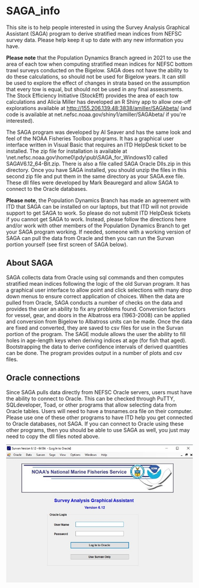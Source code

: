 # SAGA_info

This site is to help people interested in using the Survey Analysis Graphical Assistant (SAGA) program to derive stratified mean indices from NEFSC survey data. Please help keep it up to date with any new information you have.  

**Please note** that the Population Dynamics Branch agreed in 2021 to use the area of each tow when computing stratified mean indices for NEFSC bottom trawl surveys conducted on the Bigelow. SAGA does not have the ability to do these calculations, so should not be used for Bigelow years. It can still be used to explore the effect of changes in strata based on the assumption that every tow is equal, but should not be used in any final assessments. The Stock Efficiency Initiative (StockEff) provides the area of each tow calculations and Alicia Miller has developed an R Shiny app to allow one-off explorations available at http://155.206.139.48:3838/amiller/SAGAbeta/ (and code is available at net.nefsc.noaa.gov/shiny1/amiller/SAGAbeta/ if you're interested).

The SAGA program was developed by Al Seaver and has the same look and feel of the NOAA Fisheries Toolbox programs. It has a graphical user interface written in Visual Basic that requires an ITD HelpDesk ticket to be installed. The zip file for installation is available at \\net.nefsc.noaa.gov\home0\pdy\pub\SAGA_for_Windows10 called SAGAV6.12_64-Bit.zip. There is also a file called SAGA Oracle Dlls.zip in this directory. Once you have SAGA installed, you should unzip the files in this second zip file and put them in the same directory as your SAGA.exe file. These dll files were developed by Mark Beauregard and allow SAGA to connect to the Oracle databases.  

**Please note**, the Population Dynamics Branch has made an agreement with ITD that SAGA can be installed on our laptops, but that ITD will not provide support to get SAGA to work. So please do not submit ITD HelpDesk tickets if you cannot get SAGA to work. Instead, please follow the directions here and/or work with other members of the Population Dynamics Branch to get your SAGA program working. If needed, someone with a working version of SAGA can pull the data from Oracle and then you can run the Survan portion yourself (see first screen of SAGA below).  

## About SAGA 

SAGA collects data from Oracle using sql commands and then computes stratified mean indices following the logic of the old Survan program. It has a graphical user interface to allow point and click selections with many drop down menus to ensure correct application of choices. When the data are pulled from Oracle, SAGA conducts a number of checks on the data and provides the user an ability to fix any problems found. Conversion factors for vessel, gear, and doors in the Albatross era (1963-2008) can be applied and conversion from Bigelow to Albatross units can be made. Once the data are fixed and converted, they are saved to csv files for use in the Survan portion of the program. The SAGE module allows the user the ability to fill holes in age-length keys when deriving indices at age (for fish that aged). Bootstrapping the data to derive confidence intervals of derived quantities can be done. The program provides output in a number of plots and csv files.

## Oracle connections

Since SAGA pulls data directly from NEFSC Oracle servers, users must have the ability to connect to Oracle. This can be checked through PuTTY, SQLdeveloper, Toad, or other programs that allow selecting data from Oracle tables. Users will need to have a tnsnames.ora file on their computer. Please use one of these other programs to have ITD help you get connected to Oracle databases, not SAGA. If you can connect to Oracle using these other programs, then you should be able to use SAGA as well, you just may need to copy the dll files noted above.

<img src="SAGA_first_screen.jpg" width="600">
